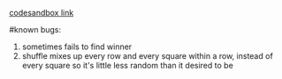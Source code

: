 [codesandbox link](https://codesandbox.io/p/github/leevayy/tic-tac-shuffle/main)

#known bugs:

1. sometimes fails to find winner
2. shuffle mixes up every row and every square within a row, instead of every square so it's little less random than it desired to be

